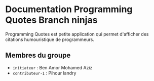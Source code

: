 # Documentation Programming Quotes Branch ninjas

Programming Quotes est petite application qui permet d'afficher des citations humouristique de programmeurs. 

## Membres du groupe

- `initiateur` : Ben Amor Mohamed Aziz
- `contributeur-1` : Pihour landry